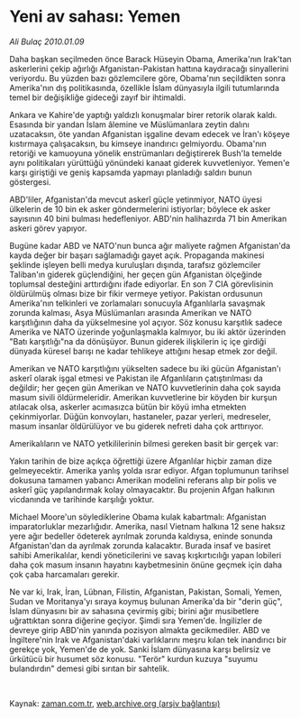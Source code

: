 # Yeni av sahası: Yemen

*Ali Bulaç 2010.01.09*

<tr><td class="metin" colspan="2" style="padding-top: 20px; padding-left: 5px; ">Daha başkan seçilmeden önce Barack Hüseyin Obama, Amerika'nın Irak'tan askerlerini çekip ağırlığı Afganistan-Pakistan hattına kaydıracağı sinyallerini veriyordu. Bu yüzden bazı gözlemcilere göre, Obama'nın seçildikten sonra Amerika'nın dış politikasında, özellikle İslam dünyasıyla ilgili tutumlarında temel bir değişikliğe gideceği zayıf bir ihtimaldi.</td></tr><tr><td class="metin" colspan="2" style="padding-top: 20px; padding-left: 5px; "><p>Ankara ve Kahire'de yaptığı yaldızlı konuşmalar birer retorik olarak kaldı. Esasında bir yandan İslam âlemine ve Müslümanlara zeytin dalını uzatacaksın, öte yandan Afganistan işgaline devam edecek ve İran'ı köşeye kıstırmaya çalışacaksın, bu kimseye inandırıcı gelmiyordu. Obama'nın retoriği ve kamuoyuna yönelik enstrümanları değiştirerek Bush'la temelde aynı politikaları yürüttüğü yönündeki kanaat giderek kuvvetleniyor. Yemen'e karşı giriştiği ve geniş kapsamda yapmayı planladığı saldırı bunun göstergesi. 
<p>ABD'liler, Afganistan'da mevcut askerî güçle yetinmiyor, NATO üyesi ülkelerin de 10 bin ek asker göndermelerini istiyorlar; böylece ek asker sayısının 40 bini bulması hedefleniyor. ABD'nin halihazırda 71 bin Amerikan askeri görev yapıyor. 
<p>Bugüne kadar ABD ve NATO'nun bunca ağır maliyete rağmen Afganistan'da kayda değer bir başarı sağlamadığı gayet açık. Propaganda makinesi şeklinde işleyen belli medya kuruluşları dışında, tarafsız gözlemciler Taliban'ın giderek güçlendiğini, her geçen gün Afganistan ölçeğinde toplumsal desteğini arttırdığını ifade ediyorlar. En son 7 CIA görevlisinin öldürülmüş olması bize bir fikir vermeye yetiyor. Pakistan ordusunun Amerika'nın telkinleri ve zorlamaları sonucuyla Afganlılarla savaşmak zorunda kalması, Asya Müslümanları arasında Amerikan ve NATO karşıtlığının daha da yükselmesine yol açıyor. Söz konusu karşıtlık sadece Amerika ve NATO üzerinde yoğunlaşmakla kalmıyor, bu iki aktör üzerinden "Batı karşıtlığı"na da dönüşüyor. Bunun giderek ilişkilerin iç içe girdiği dünyada küresel barışı ne kadar tehlikeye attığını hesap etmek zor değil. 
<p>Amerikan ve NATO karşıtlığını yükselten sadece bu iki gücün Afganistan'ı askerî olarak işgal etmesi ve Pakistan ile Afganlıların çatıştırılması da değildir; her geçen gün Amerikan ve NATO kuvvetlerinin daha çok sayıda masum sivili öldürmeleridir. Amerikan kuvvetlerine bir köyden bir kurşun atılacak olsa, askerler acımasızca bütün bir köyü imha etmekten çekinmiyorlar. Düğün konvoyları, hastaneler, pazar yerleri, medreseler, masum insanlar öldürülüyor ve bu giderek nefreti daha çok arttırıyor. 
<p>Amerikalıların ve NATO yetkililerinin bilmesi gereken basit bir gerçek var: 
<p>Yakın tarihin de bize açıkça öğrettiği üzere Afganlılar hiçbir zaman dize gelmeyecektir. Amerika yanlış yolda ısrar ediyor. Afgan toplumunun tarihsel dokusuna tamamen yabancı Amerikan modelini referans alıp bir polis ve askerî güç yapılandırmak kolay olmayacaktır. Bu projenin Afgan halkının vicdanında ve tarihinde karşılığı yoktur. 
<p>Michael Moore'un söylediklerine Obama kulak kabartmalı: Afganistan imparatorluklar mezarlığıdır. Amerika, nasıl Vietnam halkına 12 sene haksız yere ağır bedeller ödeterek ayrılmak zorunda kaldıysa, eninde sonunda Afganistan'dan da ayrılmak zorunda kalacaktır. Burada insaf ve basiret sahibi Amerikalılar, kendi yöneticilerini ve savaş kışkırtıcılığı yapan lobileri daha çok masum insanın hayatını kaybetmesinin önüne geçmek için daha çok çaba harcamaları gerekir. 
<p>Ne var ki, Irak, İran, Lübnan, Filistin, Afganistan, Pakistan, Somali, Yemen, Sudan ve Moritanya'yı sıraya koymuş bulunan Amerika'da bir "derin güç", İslam dünyasını bir av sahasına çevirmiş gibi; birini ağır musibetlere uğrattıktan sonra diğerine geçiyor. Şimdi sıra Yemen'de. İngilizler de devreye girip ABD'nin yanında pozisyon almakta gecikmediler. ABD ve İngiltere'nin Irak ve Afganistan'daki varlıklarını meşru kılan tek inandırıcı bir gerekçe yok, Yemen'de de yok. Sanki İslam dünyasına karşı belirsiz ve ürkütücü bir husumet söz konusu. "Terör" kurdun kuzuya "suyumu bulandırdın" demesi gibi sırıtan bir sahtelik.
<p><br/></p></p></p></p></p></p></p></p></p></td></tr>

Kaynak: [zaman.com.tr](http://zaman.com.tr/yazar.do?yazino=937888), [web.archive.org (arşiv bağlantısı)](http://web.archive.org/web/20100124080100/http://www.zaman.com.tr:80/yazar.do?yazino=937888)
